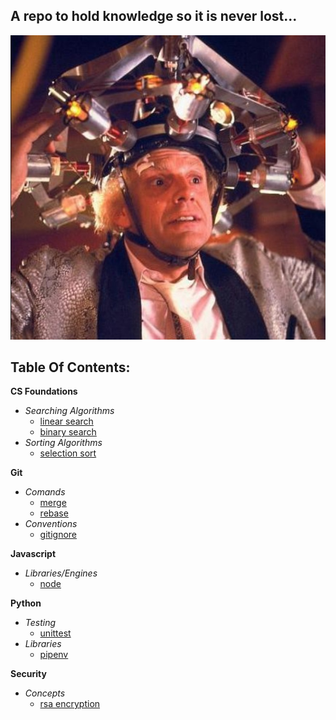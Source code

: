 ## A repo to hold knowledge so it is never lost...

![Image of Doc Brown](Doc.jpg)

## Table Of Contents:

**CS Foundations**
* *Searching Algorithms*
    * [linear search](cs-foundations/search/linear_search.py)
    * [binary search](cs-foundations/search/binary_search.py)
* *Sorting Algorithms*
    * [selection sort](cs-foundations/sort/selection_sort.py)

**Git**
* *Comands*
    * [merge](git/merge/merge.md)
    * [rebase](git/rebase/rebase.md)
* *Conventions*
    * [gitignore](git/gitignore.md)

**Javascript**
* *Libraries/Engines*
    * [node](javascript/node.md)

**Python**
* *Testing*
    * [unittest](python/unittest.md)
* *Libraries*
    * [pipenv](python/pipenv.md)

**Security**
* *Concepts*
    * [rsa encryption](security/rsa-encryption/rsa-encryption.md)
